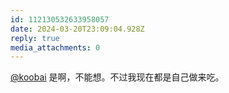 ```yaml
---
id: 112130532633958057
date: 2024-03-20T23:09:04.928Z
reply: true
media_attachments: 0
---
```


[@koobai](https://mastodon.social/@koobai) 是啊，不能想。不过我现在都是自己做来吃。

